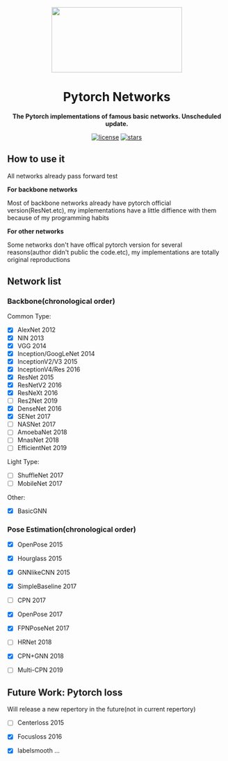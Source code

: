 <div align=center><img width="300" height="150" src="docs/images/cat.jpg"/>
  
# Pytorch Networks

**The Pytorch implementations of famous basic networks. Unscheduled update.**

[![license](https://img.shields.io/badge/License-MIT-blue.svg)](https://github.com/HaiyangLiu1997/Pytorch-Networks/blob/master/LICENSE)
[![stars](https://img.shields.io/github/stars/HaiyangLiu1997/Pytorch-Networks.svg)](https://github.com/HaiyangLiu1997/Pytorch-Networks/stargazers)
</div>

## How to use it
All networks already pass forward test

**For backbone networks**

Most of backbone networks already have pytorch official version(ResNet.etc), my implementations have a little diffience with them because of my programming habits

**For other networks**

Some networks don't have offical pytorch version for several reasons(author didn't public the code.etc), my implementations are totally original reproductions

## Network list
### Backbone(chronological order)
Common Type:
- [x] AlexNet                 2012
- [x] NIN                     2013
- [x] VGG                     2014
- [x] Inception/GoogLeNet     2014
- [x] InceptionV2/V3          2015
- [x] InceptionV4/Res         2016
- [x] ResNet                  2015
- [x] ResNetV2                2016
- [x] ResNeXt                 2016
- [ ] Res2Net                 2019
- [x] DenseNet                2016
- [x] SENet                   2017
- [ ] NASNet                  2017
- [ ] AmoebaNet               2018
- [ ] MnasNet                 2018
- [ ] EfficientNet            2019

Light Type:
- [ ] ShuffleNet              2017
- [ ] MobileNet               2017

Other:
- [x] BasicGNN

### Pose Estimation(chronological order)
- [x] OpenPose                2015
- [x] Hourglass               2015
- [x] GNNlikeCNN              2015
- [x] SimpleBaseline          2017
- [ ] CPN                     2017
- [x] OpenPose                2017
- [x] FPNPoseNet              2017
- [ ] HRNet                   2018
- [x] CPN+GNN                 2018
- [ ] Multi-CPN               2019


## Future Work: Pytorch loss
Will release a new repertory in the future(not in current repertory)
- [ ] Centerloss              2015
- [x] Focusloss               2016 
- [x] labelsmooth
...

